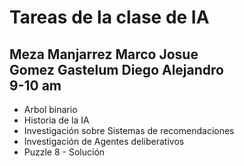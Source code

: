 <h1> Tareas de la clase de IA </h1>
<h2>Meza Manjarrez Marco Josue <br>
Gomez Gastelum Diego Alejandro <br>
    9-10 am</h2>

- Arbol binario
- Historia de la IA
- Investigación sobre Sistemas de recomendaciones
- Investigación de Agentes deliberativos
- Puzzle 8 - Solución
